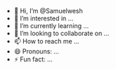 - 👋 Hi, I’m @Samuelwesh
- 👀 I’m interested in ...
- 🌱 I’m currently learning ...
- 💞️ I’m looking to collaborate on ...
- 📫 How to reach me ...
- 😄 Pronouns: ...
- ⚡ Fun fact: ...

<!---
Samuel/samuel is a ✨ special ✨ repository because its `README.md` (this file) appears on your GitHub profile.
You can click the Preview link to take a look at your changes.
--->

